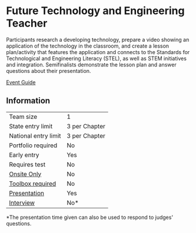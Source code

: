 # Future Technology and Engineering Teacher

Participants research a developing technology, prepare a video
showing an application of the technology in the classroom,
and create a lesson plan/activity that features the application and connects to the Standards for Technological and
Engineering Literacy (STEL), as well as STEM initiatives and
integration. Semifinalists demonstrate the lesson plan and
answer questions about their presentation.

[Event Guide](https://lwsd.sharepoint.com/:b:/r/sites/GR-JHS-TechnologyStudentAssociation-SCA/Shared%20Documents/23-24/Competition/Event%20Guides/HS%20-%20Future%20Technology%20and%20Engineering%20Teacher.pdf)

## Information

|                             |               |
| --------------------------- | ------------- |
| Team size                   | 1             |
| State entry limit           | 3 per Chapter |
| National entry limit        | 3 per Chapter |
| Portfolio required          | No            |
| Early entry                 | Yes           |
| Requires test               | No            |
| [Onsite Only](/#terms)      | No            |
| [Toolbox required](/#terms) | No            |
| [Presentation](/#terms)     | Yes           |
| [Interview](/#terms)        | No\*          |

\*The presentation time given can also be used to respond to judges' questions.
